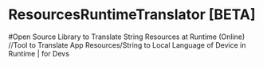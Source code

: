 # ResourcesRuntimeTranslator [BETA]

#Open Source Library to Translate String Resources at Runtime (Online) 
//Tool to Translate App Resources/String to Local Language of Device in Runtime | for Devs 


